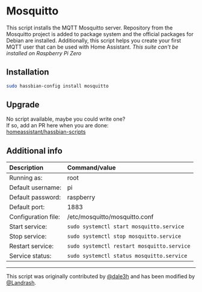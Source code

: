 # Mosquitto

This script installs the MQTT Mosquitto server. Repository from the Mosquitto
project is added to package system and the official packages for Debian are
installed. Additionally, this script helps you create your first MQTT user
that can be used with Home Assistant.
*This suite can't be installed on Raspberry Pi Zero*

## Installation

```bash
sudo hassbian-config install mosquitto
```

## Upgrade

No script available, maybe you could write one?  
If so, add an PR here when you are done:  
[homeassistant/hassbian-scripts][repo]

## Additional info

Description | Command/value
:--- | :---
Running as: | root 
Default username: | pi
Default password: | raspberry
Default port: | 1883
Configuration file: | /etc/mosquitto/mosquitto.conf
Start service: | `sudo systemctl start mosquitto.service`
Stop service: | `sudo systemctl stop mosquitto.service`
Restart service: | `sudo systemctl restart mosquitto.service`
Service status: | `sudo systemctl status mosquitto.service`

***

This script was originally contributed by [@dale3h][dale3h] and has been
modified by [@Landrash][landrash].

<!--- Links --->
[dale3h]: https://github.com/dale3h
[landrash]: https://github.com/landrash
[repo]: https://github.com/home-assistant/hassbian-scripts/pulls
